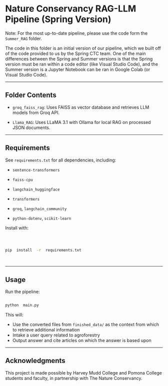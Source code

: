 
# Nature Conservancy RAG-LLM Pipeline (Spring Version)

  

  

Note: For the most up-to-date pipeline, please use the code form the `Summer_RAG` folder.

  

The code in this folder is an initial version of our pipeline, which we built off of the code provided to us by the Spring CTC team. One of the main differences between the Spring and Summer versions is that the Spring version must be ran within a code editor (like Visual Studio Code), and the Summer version is a Jupyter Notebook can be ran in Google Colab (or Visual Studio Code). 


---

  

  

## Folder Contents
  

-  `groq_faiss_rag`: Uses FAISS as vector database and retrieves LLM models from Groq API. 
  

-  `Llama_RAG`:  Uses LLaMA 3.1 with Ollama for local RAG on processed JSON documents.

  


---

  


## Requirements

  

  

See `requirements.txt` for all dependencies, including:

  

-  `sentence-transformers`

  

-  `faiss-cpu`

  

-  `langchain_huggingface`

  

-  `transformers`

  

-  `groq`, `langchain_community`

  

-  `python-dotenv`, `scikit-learn`

  

  

Install with:

  

  

```bash

  

pip  install  -r  requirements.txt

  

```

 

---

  

  

## Usage

  
Run the pipeline:

  

```bash

python  main.py

```
  

This will:

  
- Use the converted files from `finished_data/` as the context from which to retrieve additional information
- Intake a user query related to agroforestry
- Output answer and cite articles on which the answer is based upon


---

 
## Acknowledgments
  

This project is made possible by Harvey Mudd College and Pomona College students and faculty, in partnership with The Nature Conservancy.